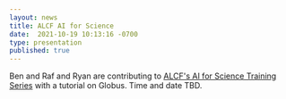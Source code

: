 ```yaml
---
layout: news
title: ALCF AI for Science
date:  2021-10-19 10:13:16 -0700
type: presentation
published: true
---
```


Ben and Raf and Ryan are contributing to [ALCF's AI for Science Training Series](https://www.alcf.anl.gov/alcf-ai-science-training-series) with a tutorial on Globus. Time and date TBD.